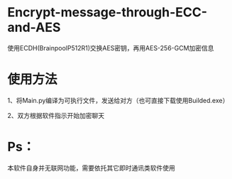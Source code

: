 # Encrypt-message-through-ECC-and-AES
使用ECDH(BrainpoolP512R1)交换AES密钥，再用AES-256-GCM加密信息
# 使用方法
1、将Main.py编译为可执行文件，发送给对方（也可直接下载使用Builded.exe）

2、双方根据软件指示开始加密聊天
# Ps：
本软件自身并无联网功能，需要依托其它即时通讯类软件使用
